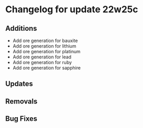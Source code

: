 # Changelog for update 22w25c

## Additions

- Add ore generation for bauxite
- Add ore generation for lithium
- Add ore generation for platinum
- Add ore generation for lead
- Add ore generation for ruby
- Add ore generation for sapphire

## Updates

## Removals

## Bug Fixes
